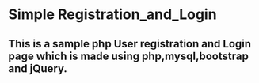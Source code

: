 # Simple Registration_and_Login

## This is a sample php User registration and Login page which is made using php,mysql,bootstrap and jQuery.
